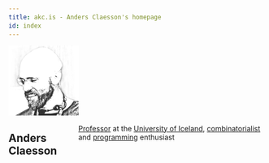 ```yaml
---
title: akc.is - Anders Claesson's homepage
id: index
---
```

<div class="three columns alpha">
<a href="images/akc-fpsac09.png"><img id="me" src="images/anders-claesson.png" alt="Anders Claesson"/></a>
</div>
<div class="seven columns omega">

## Anders Claesson

[Professor](http://starfsfolk.hi.is/simaskra/48348) at the [University of Iceland](http://english.hi.is/),
[combinatorialist](/papers/) and
[programming](/code/) enthusiast

</div>
